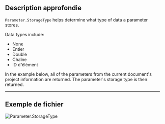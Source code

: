 ## Description approfondie
`Parameter.StorageType` helps determine what type of data a parameter stores.

Data types include:
- None
- Entier
- Double
- Chaîne
- ID d'élément

In the example below, all of the parameters from the current document's project information are returned. The parameter's storage type is then returned.

___
## Exemple de fichier

![Parameter.StorageType](./Revit.Elements.Parameter.StorageType_img.jpg)
